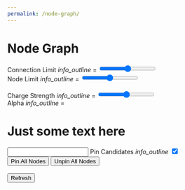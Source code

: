 ```yaml
---
permalink: /node-graph/
---
```


# Node Graph

<form action="" class="legend">
    <form action="" class="legend">
        <label for="connectionlimit">
            Connection Limit 
            <i class="material-icons" id="connectionlimit-info">info_outline</i> 
            <span style="width: 0px"></span> 
            = 
            <span id="connectionlimit-value" class="threedigit"></span>
        </label>
        <input type="range" id="connectionlimit" name="connectionlimit" min=0 max=10 step=1 class="slider"><br>
        <label for="explicitlimit">
            Node Limit
            <i class="material-icons" id="explicitlimit-info">info_outline</i>
            <span style="width: 42px"></span> 
            = 
            <span id="explicitlimit-value" class="threedigit"></span>
        </label>
        <input type="range" id="explicitlimit" name="explicitlimit" min=2 max=100 step=1 class="slider"><br><br>
        <label for="chargestrength">
            Charge Strength 
            <i class="material-icons" id="chargestrength-info">info_outline</i>
            <span style="width: 1px"></span> 
            = 
            <span id="chargestrength-value" class="threedigit"></span>
        </label>
        <input type="range" id="chargestrength" name="chargestrength" min=0 max=999 step=1 class="slider"><br>
        <label for="chargealpha">
            Alpha 
            <i class="material-icons" id="chargealpha-info">info_outline</i>
            <span style="width: 78px"></span> 
            = 
            <span id="chargealpha-value" class="threedigit"></span>
        </label>
<!--         <input type="range" id="chargealpha" name="chargealpha" min=0 max=1 step=0.05 class="slider"><br> -->
        <h1>Just some text here</h1>
        <input>
        <label for="pincandidates">
            Pin Candidates
            <i class="material-icons" id="pincandidates-info">info_outline</i>
        </label>
        <span style="width: 50px"></span> 
        <input type="checkbox" id="pincandidates" name="pincandidates" checked><br>
        <button type="button" id="pinall">Pin All Nodes</button>
        <button type="button" id="unpinall">Unpin All Nodes</button><br><br>
        <button type="button" id="submit">Refresh</button>
    </form>
</form>

<script type="text/javascript" src="https://d3js.org/d3.v6.min.js"></script>
<script type="text/javascript" src="https://cdnjs.cloudflare.com/ajax/libs/d3-legend/2.25.6/d3-legend.min.js"></script>
<link type="text/css" rel="stylesheet" href="./node.css" media="screen" />
<script type="text/javascript" src="./node.js"></script>
<link rel="stylesheet" href="https://fonts.googleapis.com/icon?family=Material+Icons">
